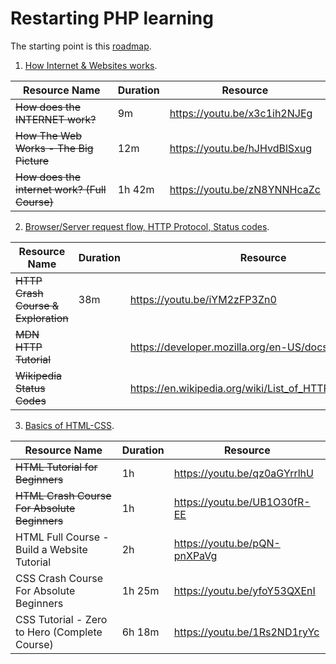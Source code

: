 # Restarting PHP learning

The starting point is this [roadmap](https://github.com/thecodeholic/php-developer-roadmap).

1. [How Internet & Websites works](https://github.com/StPluto/php-learning/blob/main/1.%20How%20Internet%20%26%20Websites%20works.md).

| Resource Name                                 | Duration | Resource                     |
| --------------------------------------------- | -------- | ---------------------------- |
| ~~How does the INTERNET work?~~               | 9m       | https://youtu.be/x3c1ih2NJEg |
| ~~How The Web Works - The Big Picture~~       | 12m      | https://youtu.be/hJHvdBlSxug |
| ~~How does the internet work? (Full Course)~~ | 1h 42m   | https://youtu.be/zN8YNNHcaZc |

2. [Browser/Server request flow, HTTP Protocol, Status codes](https://github.com/StPluto/php-learning/blob/main/2.%20Browser-Server%20request%20flow%2C%20HTTP%20Protocol%2C%20Status%20codes.md).

| Resource Name                       | Duration | Resource                                                |
| ----------------------------------- | -------- | ------------------------------------------------------- |
| ~~HTTP Crash Course & Exploration~~ | 38m      | https://youtu.be/iYM2zFP3Zn0                            |
| ~~MDN HTTP Tutorial~~               |          | https://developer.mozilla.org/en-US/docs/Web/HTTP       |
| ~~Wikipedia Status Codes~~          |          | https://en.wikipedia.org/wiki/List_of_HTTP_status_codes |

3. [Basics of HTML-CSS](https://github.com/StPluto/php-learning/blob/main/3.%20Basics%20of%20HTML-CSS.md).

| Resource Name                                 | Duration | Resource                     |
| --------------------------------------------- | -------- | ---------------------------- |
| ~~HTML Tutorial for Beginners~~               | 1h       | https://youtu.be/qz0aGYrrlhU |
| ~~HTML Crash Course For Absolute Beginners~~  | 1h       | https://youtu.be/UB1O30fR-EE |
| HTML Full Course - Build a Website Tutorial   | 2h       | https://youtu.be/pQN-pnXPaVg |
| CSS Crash Course For Absolute Beginners       | 1h 25m   | https://youtu.be/yfoY53QXEnI |
| CSS Tutorial - Zero to Hero (Complete Course) | 6h 18m   | https://youtu.be/1Rs2ND1ryYc |
